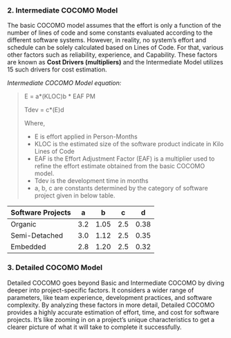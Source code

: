 ### 2. Intermediate COCOMO Model

The basic COCOMO model assumes that the effort is only a function of the number of lines of code and some constants evaluated according to the different software systems. However, in reality, no system’s effort and schedule can be solely calculated based on Lines of Code. For that, various other factors such as reliability, experience, and Capability. These factors are known as ****Cost Drivers (multipliers)**** and the Intermediate Model utilizes 15 such drivers for cost estimation.

*Intermediate COCOMO Model equation:*

> E = a*(KLOC)b * EAF PM
> 
> Tdev = c*(E)d
> 
> Where,
> 
> - E is effort applied in Person-Months
> - KLOC is the estimated size of the software product indicate in Kilo Lines of Code
> - EAF is the Effort Adjustment Factor (EAF) is a multiplier used to refine the effort estimate obtained from the basic COCOMO model.
> - Tdev is the development time in months
> - a, b, c are constants determined by the category of software project given in below table.

| Software Projects | a   | b    | c   | d    |
| ----------------- | --- | ---- | --- | ---- |
| Organic           | 3.2 | 1.05 | 2.5 | 0.38 |
| Semi-Detached     | 3.0 | 1.12 | 2.5 | 0.35 |
| Embedded          | 2.8 | 1.20 | 2.5 | 0.32 |

### 3. Detailed COCOMO Model

Detailed COCOMO goes beyond Basic and Intermediate COCOMO by diving deeper into project-specific factors. It considers a wider range of parameters, like team experience, development practices, and software complexity. By analyzing these factors in more detail, Detailed COCOMO provides a highly accurate estimation of effort, time, and cost for software projects. It’s like zooming in on a project’s unique characteristics to get a clearer picture of what it will take to complete it successfully.
